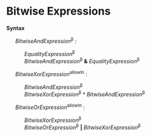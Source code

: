 # Bitwise Expressions

**Syntax**

<ul>
    <i>BitwiseAndExpression</i><sup>β</sup> :
    <ul>
        <i>EqualityExpression</i><sup>β</sup><br>
        <i>BitwiseAndExpression</i><sup>β</sup> <b>&amp;</b> <i>EqualityExpression</i><sup>β</sup>
    </ul>
</ul>

<ul>
    <i>BitwiseXorExpression</i><sup>allowIn</sup> :
    <ul>
        <i>BitwiseAndExpression</i><sup>β</sup><br>
        <i>BitwiseXorExpression</i><sup>β</sup> <b>^</b> <i>BitwiseAndExpression</i><sup>β</sup>
    </ul>
</ul>

<ul>
    <i>BitwiseOrExpression</i><sup>allowIn</sup> :
    <ul>
        <i>BitwiseXorExpression</i><sup>β</sup><br>
        <i>BitwiseOrExpression</i><sup>β</sup> <b>|</b> <i>BitwiseXorExpression</i><sup>β</sup>
    </ul>
</ul>